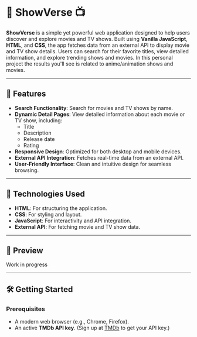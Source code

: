 # 🎥 ShowVerse 📺

**ShowVerse** is a simple yet powerful web application designed to help users discover and explore movies and TV shows. Built using **Vanilla JavaScript**, **HTML**, and **CSS**, the app fetches data from an external API to display movie and TV show details. Users can search for their favorite titles, view detailed information, and explore trending shows and movies. In this personal project the results you'll see is related to anime/animation shows and movies.

---

## 🚀 Features

- **Search Functionality**: Search for movies and TV shows by name.
- **Dynamic Detail Pages**: View detailed information about each movie or TV show, including:
  - Title
  - Description
  - Release date
  - Rating
- **Responsive Design**: Optimized for both desktop and mobile devices.
- **External API Integration**: Fetches real-time data from an external API.
- **User-Friendly Interface**: Clean and intuitive design for seamless browsing.

---

## 🔧 Technologies Used

- **HTML**: For structuring the application.
- **CSS**: For styling and layout.
- **JavaScript**: For interactivity and API integration.
- **External API**: For fetching movie and TV show data.

---

## 📸 Preview

Work in progress

---

## 🛠️ Getting Started

### Prerequisites

- A modern web browser (e.g., Chrome, Firefox).
- An active **TMDb API key**. (Sign up at [TMDb](https://www.themoviedb.org/) to get your API key.)

